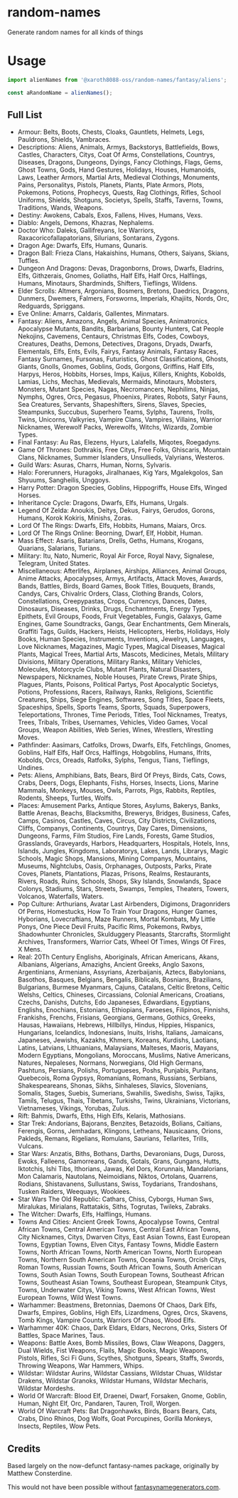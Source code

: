 # random-names
Generate random names for all kinds of things

# Usage
```javascript
import alienNames from '@xaroth8088-oss/random-names/fantasy/aliens';

const aRandomName = alienNames();
```

## Full List

* Armour:
Belts, Boots, Chests, Cloaks, Gauntlets, Helmets, Legs, Pauldrons, Shields, Vambraces.
* Descriptions:
Aliens, Animals, Armys, Backstorys, Battlefields, Bows, Castles, Characters, Citys, Coat Of Arms, Constellations, Countrys, Diseases, Dragons, Dungeons, Dyings, Fancy Clothings, Flags, Gems, Ghost Towns, Gods, Hand Gestures, Holidays, Houses, Humanoids, Laws, Leather Armors, Martial Arts, Medieval Clothings, Monuments, Pains, Personalitys, Pistols, Planets, Plants, Plate Armors, Plots, Pokemons, Potions, Prophecys, Quests, Rag Clothings, Rifles, School Uniforms, Shields, Shotguns, Societys, Spells, Staffs, Taverns, Towns, Traditions, Wands, Weapons.
* Destiny:
Awokens, Cabals, Exos, Fallens, Hives, Humans, Vexs.
* Diablo:
Angels, Demons, Khazras, Nephalems.
* Doctor Who:
Daleks, Gallifreyans, Ice Warriors, Raxacoricofallapatorians, Silurians, Sontarans, Zygons.
* Dragon Age:
Dwarfs, Elfs, Humans, Qunaris.
* Dragon Ball:
Frieza Clans, Hakaishins, Humans, Others, Saiyans, Skians, Tuffles.
* Dungeon And Dragons:
Devas, Dragonborns, Drows, Dwarfs, Eladrins, Elfs, Githzerais, Gnomes, Goliaths, Half Elfs, Half Orcs, Halflings, Humans, Minotaurs, Shardminds, Shifters, Tieflings, Wildens.
* Elder Scrolls:
Altmers, Argonians, Bosmers, Bretons, Daedrics, Dragons, Dunmers, Dwemers, Falmers, Forsworns, Imperials, Khajiits, Nords, Orc, Redguards, Spriggans.
* Eve Online:
Amarrs, Caldaris, Gallentes, Minmatars.
* Fantasy:
Aliens, Amazons, Angels, Animal Species, Animatronics, Apocalypse Mutants, Bandits, Barbarians, Bounty Hunters, Cat People Nekojins, Cavemens, Centaurs, Christmas Elfs, Codes, Cowboys, Creatures, Deaths, Demons, Detectives, Dragons, Dryads, Dwarfs, Elementals, Elfs, Ents, Evils, Fairys, Fantasy Animals, Fantasy Races, Fantasy Surnames, Fursonas, Futuristics, Ghost Classifications, Ghosts, Giants, Gnolls, Gnomes, Goblins, Gods, Gorgons, Griffins, Half Elfs, Harpys, Heros, Hobbits, Horses, Imps, Kaijus, Killers, Knights, Kobolds, Lamias, Lichs, Mechas, Medievals, Mermaids, Minotaurs, Mobsters, Monsters, Mutant Species, Nagas, Necromancers, Nephilims, Ninjas, Nymphs, Ogres, Orcs, Pegasus, Phoenixs, Pirates, Robots, Satyr Fauns, Sea Creatures, Servants, Shapeshifters, Sirens, Slaves, Species, Steampunks, Succubus, Superhero Teams, Sylphs, Taurens, Trolls, Twins, Unicorns, Valkyries, Vampire Clans, Vampires, Villains, Warrior Nicknames, Werewolf Packs, Werewolfs, Witchs, Wizards, Zombie Types.
* Final Fantasy:
Au Ras, Elezens, Hyurs, Lalafells, Miqotes, Roegadyns.
* Game Of Thrones:
Dothrakis, Free Citys, Free Folks, Ghiscaris, Mountain Clans, Nicknames, Summer Islanders, Unsullieds, Valyrians, Westeros.
* Guild Wars:
Asuras, Charrs, Human, Norns, Sylvaris.
* Halo:
Forerunners, Huragoks, Jiralhanaes, Kig Yars, Mgalekgolos, San Shyuums, Sangheilis, Unggoys.
* Harry Potter:
Dragon Species, Goblins, Hippogriffs, House Elfs, Winged Horses.
* Inheritance Cycle:
Dragons, Dwarfs, Elfs, Humans, Urgals.
* Legend Of Zelda:
Anoukis, Deitys, Dekus, Fairys, Gerudos, Gorons, Humans, Korok Kokiris, Minishs, Zoras.
* Lord Of The Rings:
Dwarfs, Elfs, Hobbits, Humans, Maiars, Orcs.
* Lord Of The Rings Online:
Beorning, Dwarf, Elf, Hobbit, Human.
* Mass Effect:
Asaris, Batarians, Drells, Geths, Humans, Krogans, Quarians, Salarians, Turians.
* Military:
Itu, Nato, Numeric, Royal Air Force, Royal Navy, Signalese, Telegram, United States.
* Miscellaneous:
Afterlifes, Airplanes, Airships, Alliances, Animal Groups, Anime Attacks, Apocalypses, Armys, Artifacts, Attack Moves, Awards, Bands, Battles, Birds, Board Games, Book Titles, Bouquets, Brands, Candys, Cars, Chivalric Orders, Class, Clothing Brands, Colors, Constellations, Creepypastas, Crops, Currencys, Dances, Dates, Dinosaurs, Diseases, Drinks, Drugs, Enchantments, Energy Types, Epithets, Evil Groups, Foods, Fruit Vegetables, Fungis, Galaxys, Game Engines, Game Soundtracks, Gangs, Gear Enchantments, Gem Minerals, Graffiti Tags, Guilds, Hackers, Heists, Helicopters, Herbs, Holidays, Holy Books, Human Species, Instruments, Inventions, Jewelrys, Languages, Love Nicknames, Magazines, Magic Types, Magical Diseases, Magical Plants, Magical Trees, Martial Arts, Mascots, Medicines, Metals, Military Divisions, Military Operations, Military Ranks, Military Vehicles, Molecules, Motorcycle Clubs, Mutant Plants, Natural Disasters, Newspapers, Nicknames, Noble Houses, Pirate Crews, Pirate Ships, Plagues, Plants, Poisons, Political Partys, Post Apocalyptic Societys, Potions, Professions, Racers, Railways, Ranks, Religions, Scientific Creatures, Ships, Siege Engines, Softwares, Song Titles, Space Fleets, Spaceships, Spells, Sports Teams, Sports, Squads, Superpowers, Teleportations, Thrones, Time Periods, Titles, Tool Nicknames, Treatys, Trees, Tribals, Tribes, Usernames, Vehicles, Video Games, Vocal Groups, Weapon Abilities, Web Series, Wines, Wrestlers, Wrestling Moves.
* Pathfinder:
Aasimars, Catfolks, Drows, Dwarfs, Elfs, Fetchlings, Gnomes, Goblins, Half Elfs, Half Orcs, Halflings, Hobgoblins, Humans, Ifrits, Kobolds, Orcs, Oreads, Ratfolks, Sylphs, Tengus, Tians, Tieflings, Undines.
* Pets:
Aliens, Amphibians, Bats, Bears, Bird Of Preys, Birds, Cats, Cows, Crabs, Deers, Dogs, Elephants, Fishs, Horses, Insects, Lions, Marine Mammals, Monkeys, Mouses, Owls, Parrots, Pigs, Rabbits, Reptiles, Rodents, Sheeps, Turtles, Wolfs.
* Places:
Amusement Parks, Antique Stores, Asylums, Bakerys, Banks, Battle Arenas, Beachs, Blacksmiths, Brewerys, Bridges, Business, Cafes, Camps, Casinos, Castles, Caves, Circus, City Districts, Civilizations, Cliffs, Companys, Continents, Countrys, Day Cares, Dimensions, Dungeons, Farms, Film Studios, Fire Lands, Forests, Game Studios, Grasslands, Graveyards, Harbors, Headquarters, Hospitals, Hotels, Inns, Islands, Jungles, Kingdoms, Laboratorys, Lakes, Lands, Librarys, Magic Schools, Magic Shops, Mansions, Mining Companys, Mountains, Museums, Nightclubs, Oasis, Orphanages, Outposts, Parks, Pirate Coves, Planets, Plantations, Plazas, Prisons, Realms, Restaurants, Rivers, Roads, Ruins, Schools, Shops, Sky Islands, Snowlands, Space Colonys, Stadiums, Stars, Streets, Swamps, Temples, Theaters, Towers, Volcanos, Waterfalls, Waters.
* Pop Culture:
Arthurians, Avatar Last Airbenders, Digimons, Dragonriders Of Perns, Homestucks, How To Train Your Dragons, Hunger Games, Hyborians, Lovecraftians, Maze Runners, Mortal Kombats, My Little Ponys, One Piece Devil Fruits, Pacific Rims, Pokemons, Rwbys, Shadowhunter Chronicles, Skulduggery Pleasants, Starcrafts, Stormlight Archives, Transformers, Warrior Cats, Wheel Of Times, Wings Of Fires, X Mens.
* Real:
20Th Century Englishs, Aboriginals, African Americans, Akans, Albanians, Algerians, Amazighs, Ancient Greeks, Anglo Saxons, Argentinians, Armenians, Assyrians, Azerbaijanis, Aztecs, Babylonians, Basothos, Basques, Belgians, Bengalis, Biblicals, Bosnians, Brazilians, Bulgarians, Burmese Myanmars, Cajuns, Catalans, Celtic Bretons, Celtic Welshs, Celtics, Chineses, Circassians, Colonial Americans, Croatians, Czechs, Danishs, Dutchs, Edo Japaneses, Edwardians, Egyptians, Englishs, Enochians, Estonians, Ethiopians, Faroeses, Filipinos, Finnishs, Frankishs, Frenchs, Frisians, Georgians, Germans, Gothics, Greeks, Hausas, Hawaiians, Hebrews, Hillbillys, Hindus, Hippies, Hispanics, Hungarians, Icelandics, Indonesians, Inuits, Irishs, Italians, Jamaicans, Japaneses, Jewishs, Kazakhs, Khmers, Koreans, Kurdishs, Laotians, Latins, Latvians, Lithuanians, Malaysians, Malteses, Maoris, Mayans, Modern Egyptians, Mongolians, Moroccans, Muslims, Native Americans, Natures, Nepaleses, Normans, Norwegians, Old High Germans, Pashtuns, Persians, Polishs, Portugueses, Poshs, Punjabis, Puritans, Quebecois, Roma Gypsys, Romanians, Romans, Russians, Serbians, Shakespeareans, Shonas, Sikhs, Sinhaleses, Slavics, Slovenians, Somalis, Stages, Suebis, Sumerians, Swahilis, Swedishs, Swiss, Tajiks, Tamils, Telugus, Thais, Tibetans, Turkishs, Twins, Ukrainians, Victorians, Vietnameses, Vikings, Yorubas, Zulus.
* Rift:
Bahmis, Dwarfs, Eths, High Elfs, Kelaris, Mathosians.
* Star Trek:
Andorians, Bajorans, Benzites, Betazoids, Bolians, Caitians, Ferengis, Gorns, Jemhadars, Klingons, Letheans, Nausicaans, Orions, Pakleds, Remans, Rigelians, Romulans, Saurians, Tellarites, Trills, Vulcans.
* Star Wars:
Anzatis, Biths, Bothans, Darths, Devaronians, Dugs, Duross, Ewoks, Falleens, Gamorreans, Gands, Gotals, Grans, Gungans, Hutts, Iktotchis, Ishi Tibs, Ithorians, Jawas, Kel Dors, Korunnais, Mandalorians, Mon Calamaris, Nautolans, Neimoidians, Niktos, Ortolans, Quarrens, Rodians, Shistavanens, Sullustans, Swiss, Toydarians, Trandoshans, Tusken Raiders, Weequays, Wookiees.
* Star Wars The Old Republic:
Cathars, Chiss, Cyborgs, Human Sws, Miralukas, Mirialans, Rattatakis, Siths, Togrutas, Twileks, Zabraks.
* The Witcher:
Dwarfs, Elfs, Halflings, Humans.
* Towns And Cities:
Ancient Greek Towns, Apocalypse Towns, Central African Towns, Central American Towns, Central East African Towns, City Nicknames, Citys, Dwarven Citys, East Asian Towns, East European Towns, Egyptian Towns, Elven Citys, Fantasy Towns, Middle Eastern Towns, North African Towns, North American Towns, North European Towns, Northern South American Towns, Oceania Towns, Orcish Citys, Roman Towns, Russian Towns, South African Towns, South American Towns, South Asian Towns, South European Towns, Southeast African Towns, Southeast Asian Towns, Southeast European, Steampunk Citys, Towns, Underwater Citys, Viking Towns, West African Towns, West European Towns, Wild West Towns.
* Warhammer:
Beastmens, Bretonnias, Daemons Of Chaos, Dark Elfs, Dwarfs, Empires, Goblins, High Elfs, Lizardmens, Ogres, Orcs, Skavens, Tomb Kings, Vampire Counts, Warriors Of Chaos, Wood Elfs.
* Warhammer 40K:
Chaos, Dark Eldars, Eldars, Necrons, Orks, Sisters Of Battles, Space Marines, Taus.
* Weapons:
Battle Axes, Bomb Missiles, Bows, Claw Weapons, Daggers, Dual Wields, Fist Weapons, Flails, Magic Books, Magic Weapons, Pistols, Rifles, Sci Fi Guns, Scythes, Shotguns, Spears, Staffs, Swords, Throwing Weapons, War Hammers, Whips.
* Wildstar:
Wildstar Aurins, Wildstar Cassians, Wildstar Chuas, Wildstar Drakens, Wildstar Granoks, Wildstar Humans, Wildstar Mecharis, Wildstar Mordeshs.
* World Of Warcraft:
Blood Elf, Draenei, Dwarf, Forsaken, Gnome, Goblin, Human, Night Elf, Orc, Pandaren, Tauren, Troll, Worgen.
* World Of Warcraft Pets:
Bat Dragonhawks, Birds, Boars Bears, Cats, Crabs, Dino Rhinos, Dog Wolfs, Goat Porcupines, Gorilla Monkeys, Insects, Reptiles, Wow Pets.

## Credits
Based largely on the now-defunct fantasy-names package, originally by Matthew Consterdine.

This would not have been possible without [fantasynamegenerators.com](http://fantasynamegenerators.com).
